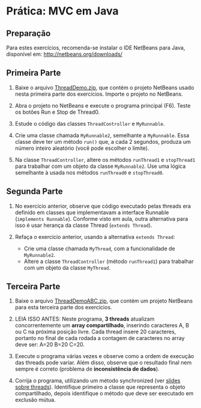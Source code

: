 # Prática: MVC em Java



## Preparação

Para estes exercícios, recomenda-se instalar o IDE NetBeans para Java, disponível em: http://netbeans.org/downloads/


## Primeira Parte

1. Baixe o arquivo [ThreadDemo.zip](ThreadDemo.zip), que contém o projeto NetBeans usado nesta primeira parte dos exercícios. Importe o projeto no NetBeans.

2. Abra o projeto no NetBeans e execute o programa principal (F6). Teste os botões Run e Stop de Thread0.

3. Estude o código das classes `ThreadController` e `MyRunnable`.

4. Crie uma classe chamada `MyRunnable2`, semelhante a `MyRunnable`. Essa classe deve ter um método `run()` que, a cada 2 segundos, produza um número inteiro aleatório (você pode escolher o limite).

5. Na classe `ThreadController`, altere os métodos `runThread1` e `stopThread1` para trabalhar com um objeto da classe `MyRunnable2`. Use uma lógica semelhante à usada nos métodos `runThread0` e `stopThread0`. 



## Segunda Parte

1. No exercício anterior, observe que código executado pelas threads era definido em classes que implementavam a interface Runnable (`implements Runnable`). Conforme visto em aula, outra alternativa para isso é usar herança da classe Thread (`extends Thread`).

2. Refaça o exercício anterior, usando a alternativa `extends Thread`:
   - Crie uma classe chamada `MyThread`, com a funcionalidade de `MyRunnable2`.
   - Altere a classe `ThreadController` (método `runThread1`) para trabalhar com um objeto da classe `MyThread`. 


## Terceira Parte

1. Baixe o arquivo [ThreadDemoABC.zip](ThreadDemoABC.zip), que contém um projeto NetBeans para esta terceira parte dos exercícios.

2. LEIA ISSO ANTES: Neste programa, **3 threads** atualizam concorrentemente um **array compartilhado**, inserindo caracteres A, B ou C na próxima posição livre. Cada thread insere 20 caracteres, portanto no final de cada rodada a contagem de caracteres no array deve ser: A=20 B=20 C=20.

3. Execute o programa várias vezes e observe como a ordem de execução das threads pode variar. Além disso, observe que o resultado final nem sempre é correto (problema de **inconsistência de dados**).

4. Corrija o programa, utilizando um método synchronized (ver [slides sobre threads](../../slides/slides-java-threads-2016a.pdf)). Identifique primeiro a classe que representa o objeto compartilhado, depois identifique o método que deve ser executado em exclusão mútua. 

